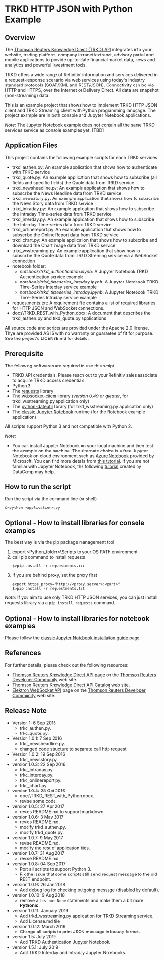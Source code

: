 # TRKD HTTP JSON with Python Example
## Overview
The [Thomson Reuters Knowledge Direct (TRKD) API](https://developers.thomsonreuters.com/thomson-reuters-knowledge-direct-trkd) integrates into your website, trading platform, company intranet/extranet, advisory portal and mobile applications to provide up-to-date financial market data, news and analytics and powerful investment tools.

TRKD offers a wide range of Refinitiv' information and services delivered in a request-response scenario via web services using today's industry standard protocols (SOAP/XML and REST/JSON). Connectivity can be via HTTP and HTTPS, over the Internet or Delivery Direct. All data are snapshot (non-streaming) data.

This is an example project that shows how to implement TRKD HTTP JSON client and TRKD Streaming client with Python programming lanugage. The project example are in both console and Jupyter Notebook applications.

*Note:* The Jupyter Notebook example does not contain all the same TRKD services service as console examples yet. [TBD]

## Application Files
This project contains the following example scripts for each TRKD services
- trkd_authen.py: An example application that shows how to authenticate with TRKD service
- trkd_quote.py: An example application that shows how to subscribe (all fields and specific fields) the Quote data from TRKD service
- trkd_newsheadline.py: An example application that shows how to subscribe the News Headline data from TRKD service
- trkd_newsstory.py: An example application that shows how to subscribe the News Story data from TRKD service
- trkd_intraday.py: An example application that shows how to subscribe the Intraday Time-series data from TRKD service
- trkd_interday.py: An example application that shows how to subscribe the Interday Time-series data from TRKD service
- trkd_onlinereport.py: An example application that shows how to subscribe the Online Report data from TRKD service
- trkd_chart.py: An example application that shows how to subscribe and download the Chart image data from TRKD service
- trkd_wsstreaming.py: An example application that show how to subscribe the Quote data from TRKD Streming service via a WebSocket connection
- notebook folder:
	- *notebook/trkd_authentication.ipynb*: A Jupyter Notebook TRKD Authentication service example
	- *notebook/trkd_timeseries_interday.ipynb*: A Jupyter Notebook TRKD Time-Series Interday service example
	- *notebook/trkd_timeseries_intraday.ipynb*: A Jupyter Notebook TRKD Time-Series Intraday service example
- requestments.txt: A requirement file contains a list of required libraries for HTTP JSON and WebSocket connections. 
- docs\TRKD_REST_with_Python.docx: A document that describes the trkd_authen.py and trkd_quote.py applications

All source code and scripts are provided under the Apache 2.0 license. Thye are provided AS IS with no warranty or guarantee of fit for purpose. See the project's LICENSE.md for details. 

## Prerequisite
The following softwares are required to use this script
- TRKD API credentials. Please reach out to your Refinitiv sales associate to acquire TRKD access credentials.
- Python 3 
- The [requests](http://docs.python-requests.org/en/master/) library
- The [websocket-client](https://pypi.org/project/websocket-client/) library (*version 0.49 or greater*, for trkd_wsstreaming.py application only)
- The [python-dateutil](https://pypi.org/project/python-dateutil/) library (for trkd_wsstreaming.py application only)
- The [classic Jupyter Notebook](https://jupyter.org/) runtime (for the Notebook example application)

All scripts support Python 3 and not compatible with Python 2.

*Note:* 
- You can install Jupyter Notebook on your local machine and then test the example on the machine. The alternate choice is a free Jupyter Notebook on cloud environment such as [Azure Notebook](https://notebooks.azure.com/) provided by Microsoft. You can find more details from [this tutorial](https://docs.microsoft.com/en-us/azure/notebooks/tutorial-create-run-jupyter-notebook). If you are not familiar with Jupyter Notebook, the following [tutorial](https://www.datacamp.com/community/tutorials/tutorial-jupyter-notebook) created by DataCamp may help.

## How to run the script
Run the script via the command line (or shell)
```
$>python <application>.py
```

## Optional - How to install libraries for console examples
The best way is via the pip package management tool
1. export <Python_folder>\Scripts to your OS PATH environment
2. call pip command to install requests
	```
	$>pip install -r requestments.txt
	```
3. If you are behind proxy, set the proxy first
	```
	export https_proxy="http://<proxy.server>:<port>"
	$>pip install -r requestments.txt
	```

*Note*: If you aim to use only TRKD HTTP JSON services, you can just install requests library via a ```pip install requests``` command.

## Optional - How to install libraries for notebook examples
Please follow the [classic Jupyter Notebook installation guide](https://jupyter.org/install) page.

## References
For further details, please check out the following resources:
* [Thomson Reuters Knowledge Direct API page](https://developers.thomsonreuters.com/thomson-reuters-knowledge-direct-trkd) on the [Thomson Reuters Developer Community](https://developers.thomsonreuters.com/) web site.
* [Thomson Reuters Knowledge Direct API Catalog](https://www.trkd.thomsonreuters.com/SupportSite/RequestBuilder/requestbuilder.aspx) web site.
* [Elektron WebSocket API](https://developers.thomsonreuters.com/websocket-api) page on the [Thomson Reuters Developer Community](https://developers.thomsonreuters.com/) web site.

## Release Note
- Version 1: 6 Sep 2016
    - trkd_authen.py.
	- trkd_quote.py.
- Version 1.0.1: 7 Sep 2016
	- trkd_newsheadline.py.
	- changed code structure to separate call http request
- Version 1.0.2: 19 Sep 2016
	- trkd_newsstory.py.
- version 1.0.3: 22 Sep 2016
	- trkd_intraday.py.
	- trkd_interday.py.
	- trkd_onlinereport.py.
	- trkd_chart.py.
- version 1.0.4: 28 Oct 2016
	- docs\TRKD_REST_with_Python.docx.
	- revise some code.
- version 1.0.5: 27 Apr 2017
	- revies README.md to support markdown.
- version 1.0.6: 3 May 2017
	- revies README.md.
	- modify trkd_authen.py.
	- modify trkd_quote.py.
- version 1.0.7: 9 May 2017
	- revise README.md.
	- modify the rest of application files.
- version 1.0.7: 31 Aug 2017
	- revise README.md
- version 1.0.8: 04 Sep 2017
	- Port all scripts to support Python 3.
	- Fix the issue that some scripts still send request message to the old REST endpoint.
- version 1.0.9: 26 Jan 2018
	- Add debug log for checking outgoing message (disabled by default).
- version 1.0.10: 9 Aug 2018
	- remove all ```is not None``` statements and make them a bit more **Pythonic**.
- version 1.0.11: January 2019
	- Add trkd_wsstreaming.py application for TRKD Streaming service.
	- Add License.md file
- version 1.0.12: March 2019
	- Change all scripts to print JSON message in beauty format.
- version 1.5: July 2019
	- Add TRKD Authentication Jupyter Notebook.
- version 1.5.1: July 2019
	- Add TRKD Interday and Intraday Jupyter Notebooks.
